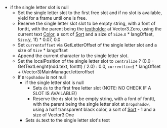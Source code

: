 * if the single letter slot is null
  - Set the single letter slot to the first free slot and if no slot is available, yield for a frame until one is free.
  - Reserve the single letter slot slot to be empty string, with a font of fonttt, with the parent being the [textholder](../../Notable%20local%20variable/textholder.md) at Vector3.Zero, using the current text [Color](../../Commands/Individual%20commands/Color.md), a sort of [Sort](../../Commands/Individual%20commands/Sort.md) and a size of `Size`.x * langOffset, `Size`.y, 1f) * 0.07, 0.0
  * Set `currentoffset` via GetLetterOffset of the single letter slot and a size of `Size` * langoffset
  * Append the current character to the single letter slot.
  * Set the localPosition of the single letter slot to `centralize` ? (0.0 - GetTextLenght(ndd.text, fonttt) / 2.0) : 0.0, `currentline`) * langOffset + (Vector3)MainManager.letteroffset
  * If `Dropshadow` is not null
    * if the single letter slot is null
      * Sets `ds` to the first free letter slot (NOTE: NO CHECK IF A SLOT IS AVAILABLE!)
      * Reserve the `ds` slot to be empty string, with a font of fonttt, with the parent being the single letter slot at `Dropshadow`, using a half transparent black color, a sort of [Sort](../../Commands/Individual%20commands/Sort.md) - 1 and a size of Vector3.One
    * Sets `ds`.text to the single letter slot's text
